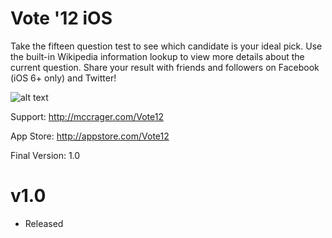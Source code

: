 Vote '12 iOS
======
Take the fifteen question test to see which candidate is your ideal pick. Use the built-in Wikipedia information lookup to view more details about the current question.
Share your result with friends and followers on Facebook (iOS 6+ only) and Twitter!

![alt text](https://github.com/patch-e/Vote12/blob/master/Vote/vote12_144x144.png?raw=true "Vote '12 App Icon")

Support:
http://mccrager.com/Vote12

App Store:
http://appstore.com/Vote12

Final Version: 1.0

v1.0
====
- Released
